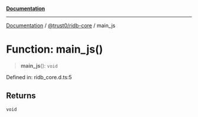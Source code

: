 [**Documentation**](../../../README.md)

***

[Documentation](../../../README.md) / [@trust0/ridb-core](../README.md) / main\_js

# Function: main\_js()

> **main\_js**(): `void`

Defined in: ridb\_core.d.ts:5

## Returns

`void`
